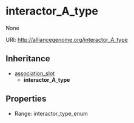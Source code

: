 # interactor_A_type

None

URI: http://alliancegenome.org/interactor_A_type




## Inheritance

* [association_slot](association_slot.md)
    * **interactor_A_type**



## Properties

 * Range: interactor_type_enum


